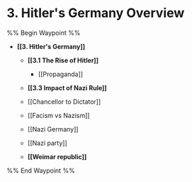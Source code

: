 # 3. Hitler's Germany Overview
%% Begin Waypoint %%
- **[[3. Hitler's Germany]]**
	- **[[3.1 The Rise of Hitler]]**
		- [[Propaganda]]
	- **[[3.3 Impact of Nazi Rule]]**

	- [[Chancellor to Dictator]]
	- [[Facism vs Nazism]]
	- [[Nazi Germany]]
	- [[Nazi party]]
	- **[[Weimar republic]]**


%% End Waypoint %%
